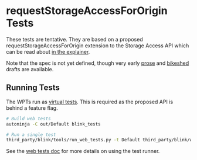 # requestStorageAccessForOrigin Tests
These tests are tentative. They are based on a proposed requestStorageAccessForOrigin extension to the Storage Access API which can be read about [in the explainer](https://github.com/mreichhoff/requestStorageAccessForOrigin).

Note that the spec is not yet defined, though very early [prose](https://github.com/mreichhoff/requestStorageAccessForOrigin#proposed-draft-spec-addition) and [bikeshed](https://github.com/mreichhoff/storage-access/commit/93ba79fdbb737f57a7ce757f994b2f8c53d2cd53) drafts are available.

## Running Tests

The WPTs run as [virtual tests](https://source.chromium.org/chromium/chromium/src/+/main:third_party/blink/web_tests/VirtualTestSuites). This is required as the proposed API is behind a feature flag.

```bash
# Build web tests
autoninja -C out/Default blink_tests

# Run a single test
third_party/blink/tools/run_web_tests.py -t Default third_party/blink/web_tests/wpt_internal/storage-access-api/requestStorageAccessForOrigin.sub.tentative.window.js
```

See the [web tests doc](https://chromium.googlesource.com/chromium/src/+/HEAD/docs/testing/web_tests.md#running-the-tests) for more details on using the test runner.
